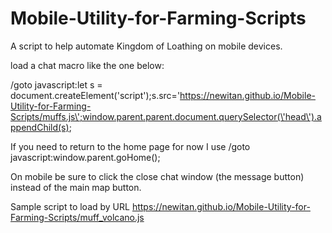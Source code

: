 # Mobile-Utility-for-Farming-Scripts
A script to help automate Kingdom of Loathing on mobile devices. 


load a chat macro like the one below:

/goto javascript:let s = document.createElement(\'script\');s.src=\'https://newitan.github.io/Mobile-Utility-for-Farming-Scripts/muffs.js\';window.parent.parent.document.querySelector(\'head\').appendChild(s);


If you need to return to the home page for now I use /goto javascript:window.parent.goHome(); 

On mobile be sure to click the close chat window (the message button) instead of the main map button. 

Sample script to load by URL
https://newitan.github.io/Mobile-Utility-for-Farming-Scripts/muff_volcano.js
